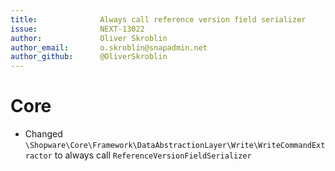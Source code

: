```yaml
---
title:              Always call reference version field serializer
issue:              NEXT-13022
author:             Oliver Skroblin
author_email:       o.skroblin@snapadmin.net
author_github:      @OliverSkroblin
---
```

# Core
* Changed `\Shopware\Core\Framework\DataAbstractionLayer\Write\WriteCommandExtractor` to always call `ReferenceVersionFieldSerializer`
